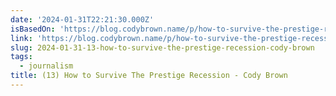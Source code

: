 ```yaml
---
date: '2024-01-31T22:21:30.000Z'
isBasedOn: 'https://blog.codybrown.name/p/how-to-survive-the-prestige-recession'
link: 'https://blog.codybrown.name/p/how-to-survive-the-prestige-recession'
slug: 2024-01-31-13-how-to-survive-the-prestige-recession-cody-brown
tags:
  - journalism
title: (13) How to Survive The Prestige Recession - Cody Brown
---
```


